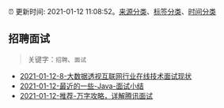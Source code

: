 :alarm_clock: 更新时间: 2021-01-12 11:08:52。[来源分类](../README.md)、[标签分类](../TAGS.md)、[时间分类](../TIMELINE.md)

## 招聘面试


> 关键字：`招聘`、`面试`



- [2021-01-12-8-大数据透视互联网行业在线技术面试现状](https://www.v2ex.com/t/744302) 
- [2021-01-12-最近的一些-Java-面试小结](https://toutiao.io/k/ffm07xa) 
- [2021-01-12-推荐-万字攻略，详解腾讯面试](https://toutiao.io/k/2b0b1bw) 